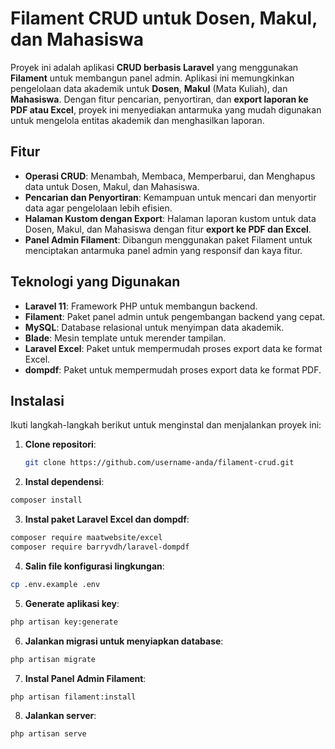 # **Filament CRUD untuk Dosen, Makul, dan Mahasiswa**

Proyek ini adalah aplikasi **CRUD berbasis Laravel** yang menggunakan **Filament** untuk membangun panel admin. Aplikasi ini memungkinkan pengelolaan data akademik untuk **Dosen**, **Makul** (Mata Kuliah), dan **Mahasiswa**. Dengan fitur pencarian, penyortiran, dan **export laporan ke PDF atau Excel**, proyek ini menyediakan antarmuka yang mudah digunakan untuk mengelola entitas akademik dan menghasilkan laporan.

## **Fitur**
- **Operasi CRUD**: Menambah, Membaca, Memperbarui, dan Menghapus data untuk Dosen, Makul, dan Mahasiswa.
- **Pencarian dan Penyortiran**: Kemampuan untuk mencari dan menyortir data agar pengelolaan lebih efisien.
- **Halaman Kustom dengan Export**: Halaman laporan kustom untuk data Dosen, Makul, dan Mahasiswa dengan fitur **export ke PDF dan Excel**.
- **Panel Admin Filament**: Dibangun menggunakan paket Filament untuk menciptakan antarmuka panel admin yang responsif dan kaya fitur.

## **Teknologi yang Digunakan**
- **Laravel 11**: Framework PHP untuk membangun backend.
- **Filament**: Paket panel admin untuk pengembangan backend yang cepat.
- **MySQL**: Database relasional untuk menyimpan data akademik.
- **Blade**: Mesin template untuk merender tampilan.
- **Laravel Excel**: Paket untuk mempermudah proses export data ke format Excel.
- **dompdf**: Paket untuk mempermudah proses export data ke format PDF.

## **Instalasi**
Ikuti langkah-langkah berikut untuk menginstal dan menjalankan proyek ini:

1. **Clone repositori**:
   ```bash
   git clone https://github.com/username-anda/filament-crud.git


2. **Instal dependensi**:
```bash
composer install
```

3. **Instal paket Laravel Excel dan dompdf**:
```bash
composer require maatwebsite/excel
composer require barryvdh/laravel-dompdf
```

4. **Salin file konfigurasi lingkungan**:
```bash
cp .env.example .env
```

5. **Generate aplikasi key**:
```bash
php artisan key:generate
```

6. **Jalankan migrasi untuk menyiapkan database**:
```bash
php artisan migrate
```

7. **Instal Panel Admin Filament**:
```bash
php artisan filament:install
```

8. **Jalankan server**:
```bash
php artisan serve
```

